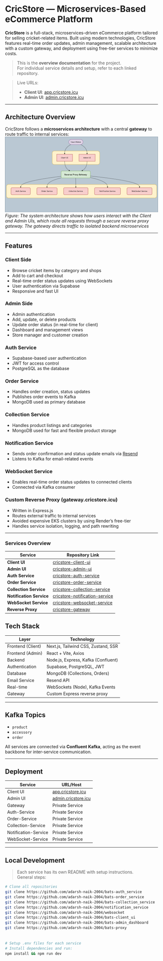 # CricStore — Microservices-Based eCommerce Platform

**CricStore** is a full-stack, microservices-driven eCommerce platform tailored for selling cricket-related items. Built using modern technologies, CricStore features real-time order updates, admin management, scalable architecture with a custom gateway, and deployment using free-tier services to minimize costs.

> This is the **overview documentation** for the project.  
> For individual service details and setup, refer to each linked repository.


> Live URLs:  
> - **Client UI**: [app.cricstore.icu](https://app.cricstore.icu)  
> - **Admin UI**: [admin.cricstore.icu](https://admin.cricstore.icu)  


---

## Architecture Overview

CricStore follows a **microservices architecture** with a central **gateway** to route traffic to internal services:
![System Architecture](assets/system-architecture.png)
*Figure: The system architecture shows how users interact with the Client and Admin UIs, which route all requests through a secure reverse proxy gateway. The gateway directs traffic to isolated backend microservices*

---

## Features

### Client Side
- Browse cricket items by category and shops
- Add to cart and checkout
- Real-time order status updates using WebSockets
- User authentication via Supabase
- Responsive and fast UI

### Admin Side
- Admin authentication
- Add, update, or delete products
- Update order status (in real-time for client)
- Dashboard and management views
- Store manager and customer creation

### Auth Service
- Supabase-based user authentication
- JWT for access control
- PostgreSQL as the database

### Order Service
- Handles order creation, status updates
- Publishes order events to Kafka
- MongoDB used as primary database

### Collection Service
- Handles product listings and categories
- MongoDB used for fast and flexible product storage

### Notification Service
- Sends order confirmation and status update emails via [Resend](https://resend.com)
- Listens to Kafka for email-related events

### WebSocket Service
- Enables real-time order status updates to connected clients
- Connected via Kafka consumer

### Custom Reverse Proxy (gateway.cricstore.icu)
- Written in Express.js
- Routes external traffic to internal services
- Avoided expensive EKS clusters by using Render’s free-tier
- Handles service isolation, logging, and path rewriting

---
### Services Overview

| Service                | Repository Link                                                                 |
|------------------------|----------------------------------------------------------------------------------|
| **Client UI**          | [cricstore-client-ui](https://github.com/adarsh-naik-2004/bats-client_ui) |
| **Admin UI**           | [cricstore-admin-ui](https://github.com/adarsh-naik-2004/bats-admin_dashboard)   |
| **Auth Service**       | [cricstore-auth-service](https://github.com/adarsh-naik-2004/bats-auth_service) |
| **Order Service**      | [cricstore-order-service](https://github.com/adarsh-naik-2004/bats-order_service) |
| **Collection Service** | [cricstore-collection-service](https://github.com/adarsh-naik-2004/bats-collection_service) |
| **Notification Service** | [cricstore-notification-service](https://github.com/adarsh-naik-2004/notification_service) |
| **WebSocket Service**  | [cricstore-websocket-service](https://github.com/adarsh-naik-2004/websocket) |
| **Reverse Proxy**      | [cricstore-gateway](https://github.com/adarsh-naik-2004/bats-proxy)     |


## Tech Stack

| Layer               | Technology                             |
|--------------------|----------------------------------------|
| Frontend (Client)  | Next.js, Tailwind CSS, Zustand, SSR    |
| Frontend (Admin)   | React + Vite, Axios                    |
| Backend            | Node.js, Express, Kafka (Confluent)    |
| Authentication     | Supabase, PostgreSQL, JWT              |
| Database           | MongoDB (Collections, Orders)          |
| Email Service      | Resend API                             |
| Real-time          | WebSockets (Node), Kafka Events        |
| Gateway            | Custom Express reverse proxy           |
---

## Kafka Topics

- `product`
- `accessory`
- `order`

All services are connected via **Confluent Kafka**, acting as the event backbone for inter-service communication.

---

## Deployment

| Service             | URL/Host                        |
|---------------------|----------------------------------|
| Client UI           | [app.cricstore.icu](https://app.cricstore.icu) |
| Admin UI            | [admin.cricstore.icu](https://admin.cricstore.icu) |
| Gateway             |  Private Service  |
| Auth-Service        |  Private Service           |
| Order-Service       |  Private Service           |
| Collection-Service  |  Private Service           |
| Notification-Service|  Private Service           |
| WebSocket-Service   |  Private Service           |

---

## Local Development

> Each service has its own README with setup instructions.  
> General steps:

```bash
# Clone all repositories
git clone https://github.com/adarsh-naik-2004/bats-auth_service
git clone https://github.com/adarsh-naik-2004/bats-order_service
git clone https://github.com/adarsh-naik-2004/bats-collection_service
git clone https://github.com/adarsh-naik-2004/notification_service
git clone https://github.com/adarsh-naik-2004/websocket
git clone https://github.com/adarsh-naik-2004/bats-client_ui
git clone https://github.com/adarsh-naik-2004/bats-admin_dashboard
git clone https://github.com/adarsh-naik-2004/bats-proxy


# Setup .env files for each service
# Install dependencies and run:
npm install && npm run dev